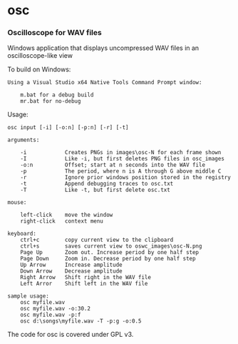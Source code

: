 # osc
### Oscilloscope for WAV files

Windows application that displays uncompressed WAV files in an oscilloscope-like view

To build on Windows:

    Using a Visual Studio x64 Native Tools Command Prompt window:
    
        m.bat for a debug build
        mr.bat for no-debug
    
Usage:
    
    osc input [-i] [-o:n] [-p:n] [-r] [-t]
    
    arguments:
        
        -i            Creates PNGs in images\osc-N for each frame shown
        -I            Like -i, but first deletes PNG files in osc_images
        -o:n          Offset; start at n seconds into the WAV file
        -p            The period, where n is A through G above middle C
        -r            Ignore prior windows position stored in the registry
        -t            Append debugging traces to osc.txt
        -T            Like -t, but first delete osc.txt
        
    mouse:
    
        left-click    move the window
        right-click   context menu
        
    keyboard:
        ctrl+c        copy current view to the clipboard
        ctrl+s        saves current view to oswc_images\osc-N.png
        Page Up       Zoom out. Increase period by one half step
        Page Down     Zoom in. Decrease period by one half step
        Up Arrow      Increase amplitude
        Down Arrow    Decrease amplitude
        Right Arrow   Shift right in the WAV file
        Left Arror    Shift left in the WAV file
        
    sample usage:
        osc myfile.wav
        osc myfile.wav -o:30.2
        osc myfile.wav -p:f
        osc d:\songs\myfile.wav -T -p:g -o:0.5
            
The code for osc is covered under GPL v3.
